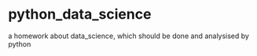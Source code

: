 # python_data_science
a homework about data_science, which should be done and analysised by python  
